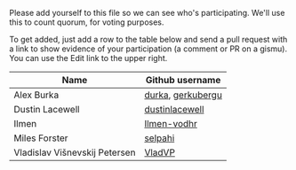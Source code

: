 Please add yourself to this file so we can see who's participating.
We'll use this to count quorum, for voting purposes.

To get added, just add a row to the table below and send a
pull request with a link to show evidence of your participation
(a comment or PR on a gismu).
You can use the Edit link to the upper right.

Name | Github username
-----|----------------
Alex Burka | [durka](http://github.com/durka), [gerkubergu](http://github.com/gerkubergu)
Dustin Lacewell | [dustinlacewell](http://github.com/dustinlacewell)
Ilmen | [Ilmen-vodhr](https://github.com/Ilmen-vodhr)
Miles Forster | [selpahi](http://github.com/selpahi)
Vladislav Višnevskij Petersen | [VladVP](https://github.com/VladVP)
